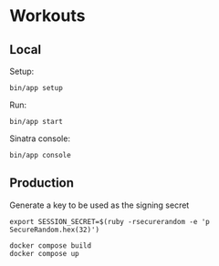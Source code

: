 # Workouts

## Local

Setup:

```shell
bin/app setup
```

Run:

```shell
bin/app start
```

Sinatra console:

```shell
bin/app console
```

## Production

Generate a key to be used as the signing secret

```shell
export SESSION_SECRET=$(ruby -rsecurerandom -e 'p SecureRandom.hex(32)')
```

```shell
docker compose build
docker compose up
```
